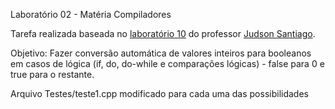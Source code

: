 Laboratório 02 - Matéria Compiladores

Tarefa realizada baseada no [laboratório 10](https://github.com/JudsonSS/Compiladores/tree/master/Labs/Lab10) do professor [Judson Santiago](https://github.com/JudsonSS).

Objetivo: Fazer conversão automática de valores inteiros para booleanos em casos de lógica (if, do, do-while e comparações lógicas) - false para 0 e true para o restante.

Arquivo Testes/teste1.cpp modificado para cada uma das possibilidades
